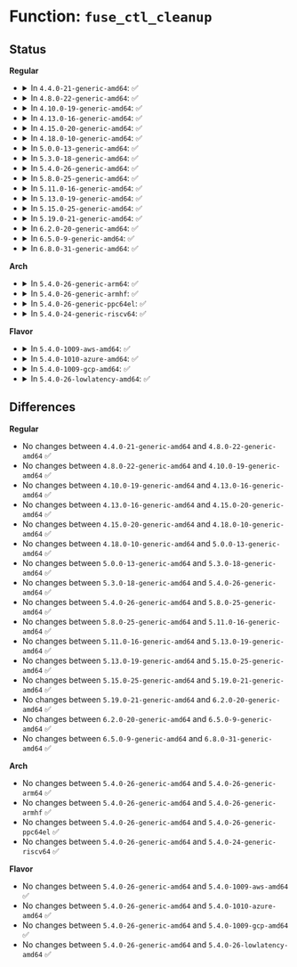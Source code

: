 # Function: <code>fuse_ctl_cleanup</code>

## Status
<b>Regular</b>
<ul>
<li>
<details>
<summary>In <code>4.4.0-21-generic-amd64</code>: ✅</summary>

```c
void fuse_ctl_cleanup()
```

```json
{
  "name": "fuse_ctl_cleanup",
  "collision_type": "Unique Global",
  "inline_type": "No",
  "funcs": [
    {
      "addr": 18446744071596340689,
      "name": "fuse_ctl_cleanup",
      "external": true,
      "loc": "fs/fuse/control.c:351",
      "file": "fs/fuse/control.c",
      "inline": "seen, unknown",
      "caller_inline": [],
      "caller_func": [
        "fs/fuse/inode.c:fuse_exit"
      ]
    }
  ],
  "symbols": [
    {
      "addr": 18446744071596340689,
      "name": "fuse_ctl_cleanup",
      "section": ".exit.text",
      "bind": "STB_GLOBAL",
      "size": 18
    }
  ]
}
```
</details>
</li>
<li>
<details>
<summary>In <code>4.8.0-22-generic-amd64</code>: ✅</summary>

```c
void fuse_ctl_cleanup()
```

```json
{
  "name": "fuse_ctl_cleanup",
  "collision_type": "Unique Global",
  "inline_type": "No",
  "funcs": [
    {
      "addr": 18446744071596569079,
      "name": "fuse_ctl_cleanup",
      "external": true,
      "loc": "fs/fuse/control.c:351",
      "file": "fs/fuse/control.c",
      "inline": "seen, unknown",
      "caller_inline": [],
      "caller_func": [
        "fs/fuse/inode.c:fuse_exit"
      ]
    }
  ],
  "symbols": [
    {
      "addr": 18446744071596569079,
      "name": "fuse_ctl_cleanup",
      "section": ".exit.text",
      "bind": "STB_GLOBAL",
      "size": 18
    }
  ]
}
```
</details>
</li>
<li>
<details>
<summary>In <code>4.10.0-19-generic-amd64</code>: ✅</summary>

```c
void fuse_ctl_cleanup()
```

```json
{
  "name": "fuse_ctl_cleanup",
  "collision_type": "Unique Global",
  "inline_type": "No",
  "funcs": [
    {
      "addr": 18446744071597510919,
      "name": "fuse_ctl_cleanup",
      "external": true,
      "loc": "fs/fuse/control.c:351",
      "file": "fs/fuse/control.c",
      "inline": "seen, unknown",
      "caller_inline": [],
      "caller_func": [
        "fs/fuse/inode.c:fuse_exit"
      ]
    }
  ],
  "symbols": [
    {
      "addr": 18446744071597510919,
      "name": "fuse_ctl_cleanup",
      "section": ".exit.text",
      "bind": "STB_GLOBAL",
      "size": 18
    }
  ]
}
```
</details>
</li>
<li>
<details>
<summary>In <code>4.13.0-16-generic-amd64</code>: ✅</summary>

```c
void fuse_ctl_cleanup()
```

```json
{
  "name": "fuse_ctl_cleanup",
  "collision_type": "Unique Global",
  "inline_type": "No",
  "funcs": [
    {
      "addr": 18446744071598514791,
      "name": "fuse_ctl_cleanup",
      "external": true,
      "loc": "fs/fuse/control.c:351",
      "file": "fs/fuse/control.c",
      "inline": "seen, unknown",
      "caller_inline": [],
      "caller_func": [
        "fs/fuse/inode.c:fuse_exit"
      ]
    }
  ],
  "symbols": [
    {
      "addr": 18446744071598514791,
      "name": "fuse_ctl_cleanup",
      "section": ".exit.text",
      "bind": "STB_GLOBAL",
      "size": 18
    }
  ]
}
```
</details>
</li>
<li>
<details>
<summary>In <code>4.15.0-20-generic-amd64</code>: ✅</summary>

```c
void fuse_ctl_cleanup()
```

```json
{
  "name": "fuse_ctl_cleanup",
  "collision_type": "Unique Global",
  "inline_type": "No",
  "funcs": [
    {
      "addr": 18446744071604884455,
      "name": "fuse_ctl_cleanup",
      "external": true,
      "loc": "fs/fuse/control.c:351",
      "file": "fs/fuse/control.c",
      "inline": "seen, unknown",
      "caller_inline": [],
      "caller_func": [
        "fs/fuse/inode.c:fuse_exit"
      ]
    }
  ],
  "symbols": [
    {
      "addr": 18446744071604884455,
      "name": "fuse_ctl_cleanup",
      "section": ".exit.text",
      "bind": "STB_GLOBAL",
      "size": 18
    }
  ]
}
```
</details>
</li>
<li>
<details>
<summary>In <code>4.18.0-10-generic-amd64</code>: ✅</summary>

```c
void fuse_ctl_cleanup()
```

```json
{
  "name": "fuse_ctl_cleanup",
  "collision_type": "Unique Global",
  "inline_type": "No",
  "funcs": [
    {
      "addr": 18446744071605087289,
      "name": "fuse_ctl_cleanup",
      "external": true,
      "loc": "fs/fuse/control.c:358",
      "file": "fs/fuse/control.c",
      "inline": "seen, unknown",
      "caller_inline": [],
      "caller_func": [
        "fs/fuse/inode.c:fuse_exit"
      ]
    }
  ],
  "symbols": [
    {
      "addr": 18446744071605087289,
      "name": "fuse_ctl_cleanup",
      "section": ".exit.text",
      "bind": "STB_GLOBAL",
      "size": 18
    }
  ]
}
```
</details>
</li>
<li>
<details>
<summary>In <code>5.0.0-13-generic-amd64</code>: ✅</summary>

```c
void fuse_ctl_cleanup()
```

```json
{
  "name": "fuse_ctl_cleanup",
  "collision_type": "Unique Global",
  "inline_type": "No",
  "funcs": [
    {
      "addr": 18446744071607020032,
      "name": "fuse_ctl_cleanup",
      "external": true,
      "loc": "fs/fuse/control.c:376",
      "file": "fs/fuse/control.c",
      "inline": "seen, unknown",
      "caller_inline": [],
      "caller_func": [
        "fs/fuse/inode.c:fuse_exit"
      ]
    }
  ],
  "symbols": [
    {
      "addr": 18446744071607020032,
      "name": "fuse_ctl_cleanup",
      "section": ".exit.text",
      "bind": "STB_GLOBAL",
      "size": 18
    }
  ]
}
```
</details>
</li>
<li>
<details>
<summary>In <code>5.3.0-18-generic-amd64</code>: ✅</summary>

```c
void fuse_ctl_cleanup()
```

```json
{
  "name": "fuse_ctl_cleanup",
  "collision_type": "Unique Global",
  "inline_type": "No",
  "funcs": [
    {
      "addr": 18446744071607171889,
      "name": "fuse_ctl_cleanup",
      "external": true,
      "loc": "fs/fuse/control.c:388",
      "file": "fs/fuse/control.c",
      "inline": "seen, unknown",
      "caller_inline": [],
      "caller_func": [
        "fs/fuse/inode.c:fuse_exit"
      ]
    }
  ],
  "symbols": [
    {
      "addr": 18446744071607171889,
      "name": "fuse_ctl_cleanup",
      "section": ".exit.text",
      "bind": "STB_GLOBAL",
      "size": 18
    }
  ]
}
```
</details>
</li>
<li>
<details>
<summary>In <code>5.4.0-26-generic-amd64</code>: ✅</summary>

```c
void fuse_ctl_cleanup()
```

```json
{
  "name": "fuse_ctl_cleanup",
  "collision_type": "Unique Global",
  "inline_type": "No",
  "funcs": [
    {
      "addr": 18446744071607232995,
      "name": "fuse_ctl_cleanup",
      "external": true,
      "loc": "fs/fuse/control.c:388",
      "file": "fs/fuse/control.c",
      "inline": "seen, unknown",
      "caller_inline": [],
      "caller_func": [
        "fs/fuse/inode.c:fuse_exit"
      ]
    }
  ],
  "symbols": [
    {
      "addr": 18446744071607232995,
      "name": "fuse_ctl_cleanup",
      "section": ".exit.text",
      "bind": "STB_GLOBAL",
      "size": 18
    }
  ]
}
```
</details>
</li>
<li>
<details>
<summary>In <code>5.8.0-25-generic-amd64</code>: ✅</summary>

```c
void fuse_ctl_cleanup()
```

```json
{
  "name": "fuse_ctl_cleanup",
  "collision_type": "Unique Global",
  "inline_type": "No",
  "funcs": [
    {
      "addr": 18446744071611499614,
      "name": "fuse_ctl_cleanup",
      "external": true,
      "loc": "fs/fuse/control.c:388",
      "file": "fs/fuse/control.c",
      "inline": "seen, unknown",
      "caller_inline": [],
      "caller_func": [
        "fs/fuse/inode.c:fuse_exit"
      ]
    }
  ],
  "symbols": [
    {
      "addr": 18446744071611499614,
      "name": "fuse_ctl_cleanup",
      "section": ".exit.text",
      "bind": "STB_GLOBAL",
      "size": 18
    }
  ]
}
```
</details>
</li>
<li>
<details>
<summary>In <code>5.11.0-16-generic-amd64</code>: ✅</summary>

```c
void fuse_ctl_cleanup()
```

```json
{
  "name": "fuse_ctl_cleanup",
  "collision_type": "Unique Global",
  "inline_type": "No",
  "funcs": [
    {
      "addr": 18446744071614614014,
      "name": "fuse_ctl_cleanup",
      "external": true,
      "loc": "fs/fuse/control.c:398",
      "file": "fs/fuse/control.c",
      "inline": "seen, unknown",
      "caller_inline": [],
      "caller_func": [
        "fs/fuse/inode.c:fuse_exit"
      ]
    }
  ],
  "symbols": [
    {
      "addr": 18446744071614614014,
      "name": "fuse_ctl_cleanup",
      "section": ".exit.text",
      "bind": "STB_GLOBAL",
      "size": 18
    }
  ]
}
```
</details>
</li>
<li>
<details>
<summary>In <code>5.13.0-19-generic-amd64</code>: ✅</summary>

```c
void fuse_ctl_cleanup()
```

```json
{
  "name": "fuse_ctl_cleanup",
  "collision_type": "Unique Global",
  "inline_type": "No",
  "funcs": [
    {
      "addr": 18446744071616924155,
      "name": "fuse_ctl_cleanup",
      "external": true,
      "loc": "fs/fuse/control.c:398",
      "file": "fs/fuse/control.c",
      "inline": "seen, unknown",
      "caller_inline": [],
      "caller_func": [
        "fs/fuse/inode.c:fuse_exit"
      ]
    }
  ],
  "symbols": [
    {
      "addr": 18446744071616924155,
      "name": "fuse_ctl_cleanup",
      "section": ".exit.text",
      "bind": "STB_GLOBAL",
      "size": 18
    }
  ]
}
```
</details>
</li>
<li>
<details>
<summary>In <code>5.15.0-25-generic-amd64</code>: ✅</summary>

```c
void fuse_ctl_cleanup()
```

```json
{
  "name": "fuse_ctl_cleanup",
  "collision_type": "Unique Global",
  "inline_type": "No",
  "funcs": [
    {
      "addr": 18446744071617920898,
      "name": "fuse_ctl_cleanup",
      "external": true,
      "loc": "fs/fuse/control.c:398",
      "file": "fs/fuse/control.c",
      "inline": "seen, unknown",
      "caller_inline": [],
      "caller_func": [
        "fs/fuse/inode.c:fuse_exit"
      ]
    }
  ],
  "symbols": [
    {
      "addr": 18446744071617920898,
      "name": "fuse_ctl_cleanup",
      "section": ".exit.text",
      "bind": "STB_GLOBAL",
      "size": 18
    }
  ]
}
```
</details>
</li>
<li>
<details>
<summary>In <code>5.19.0-21-generic-amd64</code>: ✅</summary>

```c
void fuse_ctl_cleanup()
```

```json
{
  "name": "fuse_ctl_cleanup",
  "collision_type": "Unique Global",
  "inline_type": "No",
  "funcs": [
    {
      "addr": 18446744071619878766,
      "name": "fuse_ctl_cleanup",
      "external": true,
      "loc": "fs/fuse/control.c:381",
      "file": "fs/fuse/control.c",
      "inline": "seen, unknown",
      "caller_inline": [],
      "caller_func": [
        "fs/fuse/inode.c:fuse_exit"
      ]
    }
  ],
  "symbols": [
    {
      "addr": 18446744071619878766,
      "name": "fuse_ctl_cleanup",
      "section": ".exit.text",
      "bind": "STB_GLOBAL",
      "size": 26
    }
  ]
}
```
</details>
</li>
<li>
<details>
<summary>In <code>6.2.0-20-generic-amd64</code>: ✅</summary>

```c
void fuse_ctl_cleanup()
```

```json
{
  "name": "fuse_ctl_cleanup",
  "collision_type": "Unique Global",
  "inline_type": "No",
  "funcs": [
    {
      "addr": 18446744071631993920,
      "name": "fuse_ctl_cleanup",
      "external": true,
      "loc": "fs/fuse/control.c:381",
      "file": "fs/fuse/control.c",
      "inline": "seen, unknown",
      "caller_inline": [],
      "caller_func": [
        "fs/fuse/inode.c:fuse_exit"
      ]
    }
  ],
  "symbols": [
    {
      "addr": 18446744071631993920,
      "name": "fuse_ctl_cleanup",
      "section": ".exit.text",
      "bind": "STB_GLOBAL",
      "size": 26
    }
  ]
}
```
</details>
</li>
<li>
<details>
<summary>In <code>6.5.0-9-generic-amd64</code>: ✅</summary>

```c
void fuse_ctl_cleanup()
```

```json
{
  "name": "fuse_ctl_cleanup",
  "collision_type": "Unique Global",
  "inline_type": "No",
  "funcs": [
    {
      "addr": 18446744071623878592,
      "name": "fuse_ctl_cleanup",
      "external": true,
      "loc": "fs/fuse/control.c:381",
      "file": "fs/fuse/control.c",
      "inline": "seen, unknown",
      "caller_inline": [],
      "caller_func": [
        "fs/fuse/inode.c:fuse_exit"
      ]
    }
  ],
  "symbols": [
    {
      "addr": 18446744071623878592,
      "name": "fuse_ctl_cleanup",
      "section": ".exit.text",
      "bind": "STB_GLOBAL",
      "size": 26
    }
  ]
}
```
</details>
</li>
<li>
<details>
<summary>In <code>6.8.0-31-generic-amd64</code>: ✅</summary>

```c
void fuse_ctl_cleanup()
```

```json
{
  "name": "fuse_ctl_cleanup",
  "collision_type": "Unique Global",
  "inline_type": "No",
  "funcs": [
    {
      "addr": 18446744071626351824,
      "name": "fuse_ctl_cleanup",
      "external": true,
      "loc": "fs/fuse/control.c:381",
      "file": "fs/fuse/control.c",
      "inline": "seen, unknown",
      "caller_inline": [],
      "caller_func": [
        "fs/fuse/inode.c:fuse_exit"
      ]
    }
  ],
  "symbols": [
    {
      "addr": 18446744071626351824,
      "name": "fuse_ctl_cleanup",
      "section": ".exit.text",
      "bind": "STB_GLOBAL",
      "size": 26
    }
  ]
}
```
</details>
</li>
</ul>
<b>Arch</b>
<ul>
<li>
<details>
<summary>In <code>5.4.0-26-generic-arm64</code>: ✅</summary>

```c
void fuse_ctl_cleanup()
```

```json
{
  "name": "fuse_ctl_cleanup",
  "collision_type": "Unique Global",
  "inline_type": "No",
  "funcs": [
    {
      "addr": 18446603336511359288,
      "name": "fuse_ctl_cleanup",
      "external": true,
      "loc": "fs/fuse/control.c:388",
      "file": "fs/fuse/control.c",
      "inline": "seen, unknown",
      "caller_inline": [],
      "caller_func": [
        "fs/fuse/inode.c:fuse_exit"
      ]
    }
  ],
  "symbols": [
    {
      "addr": 18446603336511359288,
      "name": "fuse_ctl_cleanup",
      "section": ".exit.text",
      "bind": "STB_GLOBAL",
      "size": 28
    }
  ]
}
```
</details>
</li>
<li>
<details>
<summary>In <code>5.4.0-26-generic-armhf</code>: ✅</summary>

```c
void fuse_ctl_cleanup()
```

```json
{
  "name": "fuse_ctl_cleanup",
  "collision_type": "Unique Global",
  "inline_type": "No",
  "funcs": [
    {
      "addr": 3244026900,
      "name": "fuse_ctl_cleanup",
      "external": true,
      "loc": "fs/fuse/control.c:388",
      "file": "fs/fuse/control.c",
      "inline": "seen, unknown",
      "caller_inline": [],
      "caller_func": [
        "fs/fuse/inode.c:fuse_exit"
      ]
    }
  ],
  "symbols": [
    {
      "addr": 3244026900,
      "name": "fuse_ctl_cleanup",
      "section": ".exit.text",
      "bind": "STB_GLOBAL",
      "size": 28
    }
  ]
}
```
</details>
</li>
<li>
<details>
<summary>In <code>5.4.0-26-generic-ppc64el</code>: ✅</summary>

```c
void fuse_ctl_cleanup()
```

```json
{
  "name": "fuse_ctl_cleanup",
  "collision_type": "Unique Global",
  "inline_type": "No",
  "funcs": [
    {
      "addr": 13835058055302921080,
      "name": "fuse_ctl_cleanup",
      "external": true,
      "loc": "fs/fuse/control.c:388",
      "file": "fs/fuse/control.c",
      "inline": "seen, unknown",
      "caller_inline": [],
      "caller_func": [
        "fs/fuse/inode.c:fuse_exit"
      ]
    }
  ],
  "symbols": [
    {
      "addr": 13835058055302921080,
      "name": "fuse_ctl_cleanup",
      "section": ".exit.text",
      "bind": "STB_GLOBAL",
      "size": 52
    }
  ]
}
```
</details>
</li>
<li>
<details>
<summary>In <code>5.4.0-24-generic-riscv64</code>: ✅</summary>

```c
void fuse_ctl_cleanup()
```

```json
{
  "name": "fuse_ctl_cleanup",
  "collision_type": "Unique Global",
  "inline_type": "No",
  "funcs": [
    {
      "addr": 18446743936271256276,
      "name": "fuse_ctl_cleanup",
      "external": true,
      "loc": "fs/fuse/control.c:388",
      "file": "fs/fuse/control.c",
      "inline": "seen, unknown",
      "caller_inline": [],
      "caller_func": [
        "fs/fuse/inode.c:fuse_exit"
      ]
    }
  ],
  "symbols": [
    {
      "addr": 18446743936271256276,
      "name": "fuse_ctl_cleanup",
      "section": ".exit.text",
      "bind": "STB_GLOBAL",
      "size": 32
    }
  ]
}
```
</details>
</li>
</ul>
<b>Flavor</b>
<ul>
<li>
<details>
<summary>In <code>5.4.0-1009-aws-amd64</code>: ✅</summary>

```c
void fuse_ctl_cleanup()
```

```json
{
  "name": "fuse_ctl_cleanup",
  "collision_type": "Unique Global",
  "inline_type": "No",
  "funcs": [
    {
      "addr": 18446744071607102467,
      "name": "fuse_ctl_cleanup",
      "external": true,
      "loc": "fs/fuse/control.c:388",
      "file": "fs/fuse/control.c",
      "inline": "seen, unknown",
      "caller_inline": [],
      "caller_func": [
        "fs/fuse/inode.c:fuse_exit"
      ]
    }
  ],
  "symbols": [
    {
      "addr": 18446744071607102467,
      "name": "fuse_ctl_cleanup",
      "section": ".exit.text",
      "bind": "STB_GLOBAL",
      "size": 18
    }
  ]
}
```
</details>
</li>
<li>
<details>
<summary>In <code>5.4.0-1010-azure-amd64</code>: ✅</summary>

```c
void fuse_ctl_cleanup()
```

```json
{
  "name": "fuse_ctl_cleanup",
  "collision_type": "Unique Global",
  "inline_type": "No",
  "funcs": [
    {
      "addr": 18446744071606906923,
      "name": "fuse_ctl_cleanup",
      "external": true,
      "loc": "fs/fuse/control.c:388",
      "file": "fs/fuse/control.c",
      "inline": "seen, unknown",
      "caller_inline": [],
      "caller_func": [
        "fs/fuse/inode.c:fuse_exit"
      ]
    }
  ],
  "symbols": [
    {
      "addr": 18446744071606906923,
      "name": "fuse_ctl_cleanup",
      "section": ".exit.text",
      "bind": "STB_GLOBAL",
      "size": 18
    }
  ]
}
```
</details>
</li>
<li>
<details>
<summary>In <code>5.4.0-1009-gcp-amd64</code>: ✅</summary>

```c
void fuse_ctl_cleanup()
```

```json
{
  "name": "fuse_ctl_cleanup",
  "collision_type": "Unique Global",
  "inline_type": "No",
  "funcs": [
    {
      "addr": 18446744071607213259,
      "name": "fuse_ctl_cleanup",
      "external": true,
      "loc": "fs/fuse/control.c:388",
      "file": "fs/fuse/control.c",
      "inline": "seen, unknown",
      "caller_inline": [],
      "caller_func": [
        "fs/fuse/inode.c:fuse_exit"
      ]
    }
  ],
  "symbols": [
    {
      "addr": 18446744071607213259,
      "name": "fuse_ctl_cleanup",
      "section": ".exit.text",
      "bind": "STB_GLOBAL",
      "size": 18
    }
  ]
}
```
</details>
</li>
<li>
<details>
<summary>In <code>5.4.0-26-lowlatency-amd64</code>: ✅</summary>

```c
void fuse_ctl_cleanup()
```

```json
{
  "name": "fuse_ctl_cleanup",
  "collision_type": "Unique Global",
  "inline_type": "No",
  "funcs": [
    {
      "addr": 18446744071607167003,
      "name": "fuse_ctl_cleanup",
      "external": true,
      "loc": "fs/fuse/control.c:388",
      "file": "fs/fuse/control.c",
      "inline": "seen, unknown",
      "caller_inline": [],
      "caller_func": [
        "fs/fuse/inode.c:fuse_exit"
      ]
    }
  ],
  "symbols": [
    {
      "addr": 18446744071607167003,
      "name": "fuse_ctl_cleanup",
      "section": ".exit.text",
      "bind": "STB_GLOBAL",
      "size": 18
    }
  ]
}
```
</details>
</li>
</ul>

## Differences
<b>Regular</b>
<ul>
<li>
No changes between <code>4.4.0-21-generic-amd64</code> and <code>4.8.0-22-generic-amd64</code> ✅
</li>
<li>
No changes between <code>4.8.0-22-generic-amd64</code> and <code>4.10.0-19-generic-amd64</code> ✅
</li>
<li>
No changes between <code>4.10.0-19-generic-amd64</code> and <code>4.13.0-16-generic-amd64</code> ✅
</li>
<li>
No changes between <code>4.13.0-16-generic-amd64</code> and <code>4.15.0-20-generic-amd64</code> ✅
</li>
<li>
No changes between <code>4.15.0-20-generic-amd64</code> and <code>4.18.0-10-generic-amd64</code> ✅
</li>
<li>
No changes between <code>4.18.0-10-generic-amd64</code> and <code>5.0.0-13-generic-amd64</code> ✅
</li>
<li>
No changes between <code>5.0.0-13-generic-amd64</code> and <code>5.3.0-18-generic-amd64</code> ✅
</li>
<li>
No changes between <code>5.3.0-18-generic-amd64</code> and <code>5.4.0-26-generic-amd64</code> ✅
</li>
<li>
No changes between <code>5.4.0-26-generic-amd64</code> and <code>5.8.0-25-generic-amd64</code> ✅
</li>
<li>
No changes between <code>5.8.0-25-generic-amd64</code> and <code>5.11.0-16-generic-amd64</code> ✅
</li>
<li>
No changes between <code>5.11.0-16-generic-amd64</code> and <code>5.13.0-19-generic-amd64</code> ✅
</li>
<li>
No changes between <code>5.13.0-19-generic-amd64</code> and <code>5.15.0-25-generic-amd64</code> ✅
</li>
<li>
No changes between <code>5.15.0-25-generic-amd64</code> and <code>5.19.0-21-generic-amd64</code> ✅
</li>
<li>
No changes between <code>5.19.0-21-generic-amd64</code> and <code>6.2.0-20-generic-amd64</code> ✅
</li>
<li>
No changes between <code>6.2.0-20-generic-amd64</code> and <code>6.5.0-9-generic-amd64</code> ✅
</li>
<li>
No changes between <code>6.5.0-9-generic-amd64</code> and <code>6.8.0-31-generic-amd64</code> ✅
</li>
</ul>
<b>Arch</b>
<ul>
<li>
No changes between <code>5.4.0-26-generic-amd64</code> and <code>5.4.0-26-generic-arm64</code> ✅
</li>
<li>
No changes between <code>5.4.0-26-generic-amd64</code> and <code>5.4.0-26-generic-armhf</code> ✅
</li>
<li>
No changes between <code>5.4.0-26-generic-amd64</code> and <code>5.4.0-26-generic-ppc64el</code> ✅
</li>
<li>
No changes between <code>5.4.0-26-generic-amd64</code> and <code>5.4.0-24-generic-riscv64</code> ✅
</li>
</ul>
<b>Flavor</b>
<ul>
<li>
No changes between <code>5.4.0-26-generic-amd64</code> and <code>5.4.0-1009-aws-amd64</code> ✅
</li>
<li>
No changes between <code>5.4.0-26-generic-amd64</code> and <code>5.4.0-1010-azure-amd64</code> ✅
</li>
<li>
No changes between <code>5.4.0-26-generic-amd64</code> and <code>5.4.0-1009-gcp-amd64</code> ✅
</li>
<li>
No changes between <code>5.4.0-26-generic-amd64</code> and <code>5.4.0-26-lowlatency-amd64</code> ✅
</li>
</ul>
